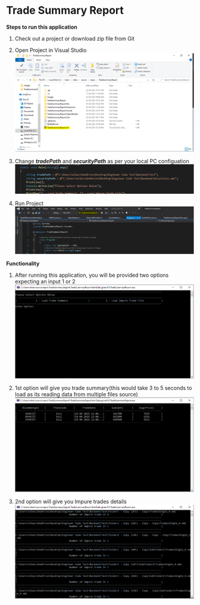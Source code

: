 # Trade Summary Report

**Steps to run this application**

1. Check out a project or download zip file from Git

2. Open Project in Visual Studio
![Alt text](images/0.png?raw=true "")

3. Change **_tradePath_** and **_securityPath_** as per your local PC configuation
![Alt text](images/1.png?raw=true "")

4. Run Project 
![Alt text](images/2.png?raw=true "")

**Functionality**

1. After running this application, you will be provided two options expecting an input 1 or 2
![Alt text](images/3.png?raw=true "")

2. 1st option will give you trade summary(this would take 3 to 5 seconds to load as its reading data from multiple files source)
![Alt text](images/4.png?raw=true "")

3. 2nd option will give you Impure trades details
![Alt text](images/5.png?raw=true "")
